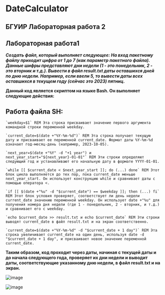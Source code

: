 # DateCalculator

## БГУИР Лабораторная работа 2
## Лабораторная работа1

***Создать файл, который выполняет следующее:
На вход пакетному файлу приходит цифра от 1 до 7 (как параметр пакетного файла). Данные шифры представляют дни недели (1 - это понедельник, 2 - это вторник и т.д.). Вывести в файл result.txt даты оставшихся дней по дню недели. Например, если ввели 5, то вывести даты всех оставшихся в текущем году (сейчас это 2023) пятниц.***

**Данный код является скриптом на языке Bash. Он выполняет следующие действия:**

## Работа файла SH:
```shell
`weekday=$1` REM Эта строка присваивает значение первого аргумента командной строки переменной weekday.

`current_date=$(date +"%Y-%m-%d")` REM Эта строка получает текущую дату и присваивает ее переменной current_date. Формат даты %Y-%m-%d означает год-месяц-день (например, 2023-10-05).

`next_year=$(date +"%Y" -d "+1 year") и next_year_start="${next_year}-01-01"` REM Эти строки определяют следующий год и устанавливают его начальную дату в формате YYYY-01-01.

`while [[ $current_date < $next_year_start ]]; do (...) done` REM Этот блок цикла выполняется до тех пор, пока current_date меньше next_year_start. Он использует конструкцию while и сравнивает даты с помощью оператора <.

`if [[ $(date +"%u" -d "$current_date") == $weekday ]]; then (...) fi` REM Этот блок условия проверяет, соответствует ли день недели current_date значению переменной weekday. Он использует date +"%u" для получения номера дня недели (где 1 - понедельник, 2 - вторник, и т.д.) и сравнивает его с weekday.

`echo $current_date >> result.txt и echo $current_date` REM Эти строки выводят current_date в файл result.txt и на экран соответственно.

`current_date=$(date +"%Y-%m-%d" -d "$current_date + 1 day")` REM Эта строка увеличивает current_date на один день, используя date -d "$current_date + 1 day", и присваивает новое значение переменной current_date.
```
**Таким образом, код проходит через даты, начиная с текущей даты и до начала следующего года, проверяет их дни недели и выводит даты, соответствующие указанному дню недели, в файл result.txt и на экран.**

![image](https://github.com/jakxcvv/DateCalculator/assets/147064507/1a834e33-3671-4346-bf24-6d95d28e70c3)

![image](https://github.com/jakxcvv/DateCalculator/assets/147064507/6ad22476-a2f3-4961-bc38-3772ff3c26ae)
